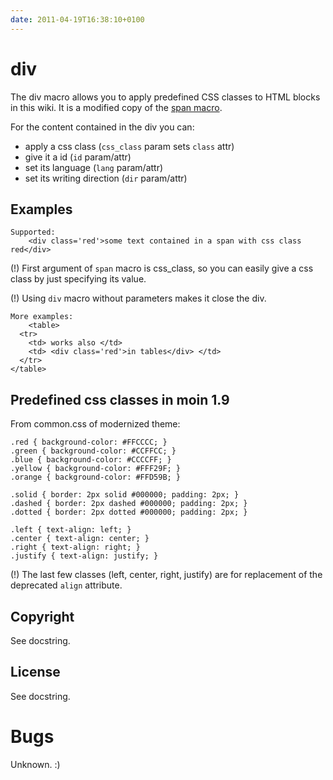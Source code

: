 ```yaml
---
date: 2011-04-19T16:38:10+0100
---
```

# div

The div macro allows you to apply predefined CSS classes to HTML blocks in this wiki.  It is a modified copy of the [span macro](/HelpOnMacros/span).

For the content contained in the div you can:
* apply a css class (`css_class` param sets `class` attr)
* give it a id (`id` param/attr)
* set its language (`lang` param/attr)
* set its writing direction (`dir` param/attr)

## Examples
```
Supported:
    <div class='red'>some text contained in a span with css class red</div>
```


(!) First argument of `span` macro is css_class, so you can easily give a css class by just specifying its value.

(!) Using `div` macro without parameters makes it close the div.

```
More examples:
    <table>
  <tr>
    <td> works also </td>
    <td> <div class='red'>in tables</div> </td>
  </tr>
</table>

```



## Predefined css classes in moin 1.9
From common.css of modernized theme:
```
.red { background-color: #FFCCCC; }
.green { background-color: #CCFFCC; }
.blue { background-color: #CCCCFF; }
.yellow { background-color: #FFF29F; }
.orange { background-color: #FFD59B; }

.solid { border: 2px solid #000000; padding: 2px; }
.dashed { border: 2px dashed #000000; padding: 2px; }
.dotted { border: 2px dotted #000000; padding: 2px; }

.left { text-align: left; }
.center { text-align: center; }
.right { text-align: right; }
.justify { text-align: justify; }
```


(!) The last few classes (left, center, right, justify) are for replacement of the deprecated `align` attribute.

## Copyright
See docstring.

## License
See docstring.

# Bugs
Unknown. :)

